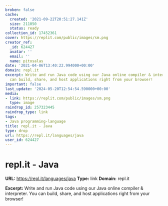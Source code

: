 ```yaml
---
broken: false
cache:
  created: '2021-09-22T20:51:27.141Z'
  size: 211050
  status: ready
collection_id: 17452361
cover: https://replit.com/public/images/sm.png
creator_ref:
  _id: 624427
  avatar: ''
  email: ''
  name: pitosalas
date: '2021-04-06T13:40:22.994000+00:00'
domain: repl.it
excerpt: Write and run Java code using our Java online compiler & interpreter. You
  can build, share, and host applications right from your browser!
important: false
last_update: '2024-05-20T12:54:54.590000+00:00'
media:
- link: https://replit.com/public/images/sm.png
  type: image
raindrop_id: 257323445
raindrop_type: link
tags:
- Java programming-language
title: repl.it - Java
type: drop
url: https://repl.it/languages/java
user_id: 624427
---
```


# repl.it - Java

**URL:** https://repl.it/languages/java
**Type:** link
**Domain:** repl.it

**Excerpt:** Write and run Java code using our Java online compiler & interpreter. You can build, share, and host applications right from your browser!
